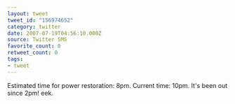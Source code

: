 ```yaml
---
layout: tweet
tweet_id: "156974652"
category: twitter
date: 2007-07-19T04:56:10.000Z
source: Twitter SMS
favorite_count: 0
retweet_count: 0
tags:
- tweet
---
```


Estimated time for power restoration: 8pm. Current time: 10pm.  It's been out since 2pm! eek.
